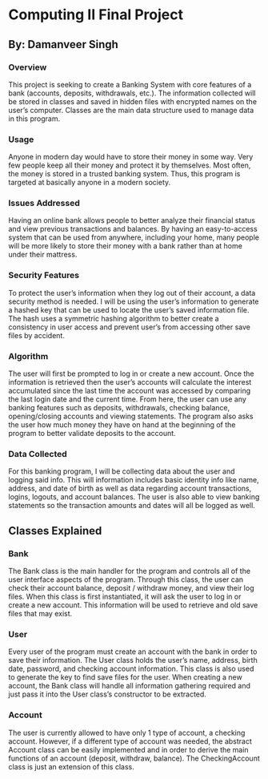 # Computing II Final Project
## By: Damanveer Singh

### Overview
This project is seeking to create a Banking System with core features of a bank (accounts, deposits, withdrawals, etc.). The information collected will be stored in classes and saved in hidden files with encrypted names on the user’s computer. Classes are the main data structure used to manage data in this program.

### Usage
Anyone in modern day would have to store their money in some way. Very few people keep all their money and protect it by themselves. Most often, the money is stored in a trusted banking system. Thus, this program is targeted at basically anyone in a modern society.

### Issues Addressed
Having an online bank allows people to better analyze their financial status and view previous transactions and balances. By having an easy-to-access system that can be used from anywhere, including your home, many people will be more likely to store their money with a bank rather than at home under their mattress.

### Security Features
To protect the user’s information when they log out of their account, a data security method is needed. I will be using the user’s information to generate a hashed key that can be used to locate the user’s saved information file. The hash uses a symmetric hashing algorithm to better create a consistency in user access and prevent user’s from accessing other save files by accident.

### Algorithm
The user will first be prompted to log in or create a new account. Once the information is retrieved then the user’s accounts will calculate the interest accumulated since the last time the account was accessed by comparing the last login date and the current time. From here, the user can use any banking features such as deposits, withdrawals, checking balance, opening/closing accounts and viewing statements. The program also asks the user how much money they have on hand at the beginning of the program to better validate deposits to the account.

### Data Collected
For this banking program, I will be collecting data about the user and logging said info. This will information includes basic identity info like name, address, and date of birth as well as data regarding account transactions, logins, logouts, and account balances. The user is also able to view banking statements so the transaction amounts and dates will all be logged as well.

## Classes Explained
### Bank
The Bank class is the main handler for the program and controls all of the user interface aspects of the program. Through this class, the user can check their account balance, deposit / withdraw money, and view their log files. When this class is first instantiated, it will ask the user to log in or create a new account. This information will be used to retrieve and old save files that may exist.

### User
Every user of the program must create an account with the bank in order to save their information. The User class holds the user’s name, address, birth date, password, and checking account information. This class is also used to generate the key to find save files for the user. When creating a new account, the Bank class will handle all information gathering required and just pass it into the User class’s constructor to be extracted.

### Account
The user is currently allowed to have only 1 type of account, a checking account. However, if a different type of account was needed, the abstract Account class can be easily implemented and in order to derive the main functions of an account (deposit, withdraw, balance). The CheckingAccount class is just an extension of this class.
